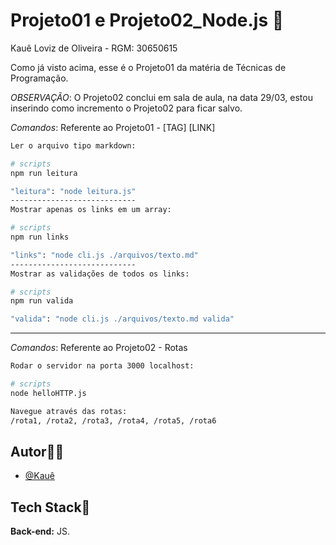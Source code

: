 # Projeto01 e Projeto02_Node.js 🎲
Kauê Loviz de Oliveira - RGM: 30650615


Como já visto acima, esse é o Projeto01 da matéria de Técnicas de Programação.

*OBSERVAÇÃO*: O Projeto02 conclui em sala de aula, na data 29/03, estou inserindo como incremento o Projeto02 para ficar salvo.

*Comandos*: Referente ao Projeto01 - [TAG] [LINK]
```bash
Ler o arquivo tipo markdown:

# scripts
npm run leitura

"leitura": "node leitura.js"
----------------------------
Mostrar apenas os links em um array:

# scripts
npm run links

"links": "node cli.js ./arquivos/texto.md"
----------------------------
Mostrar as validações de todos os links:

# scripts
npm run valida

"valida": "node cli.js ./arquivos/texto.md valida"
```

__________________________________________________

*Comandos*: Referente ao Projeto02 - Rotas
```bash
Rodar o servidor na porta 3000 localhost:

# scripts
node helloHTTP.js

Navegue através das rotas:
/rota1, /rota2, /rota3, /rota4, /rota5, /rota6
```

## Autor🙋‍♂️
- [@Kauê](https://github.com/KaueLoviz)

 
## Tech Stack📝
**Back-end:** JS.
